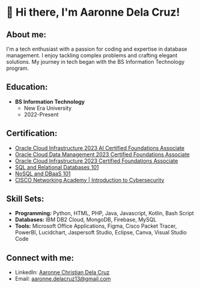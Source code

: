 # 👋 Hi there, I'm Aaronne Dela Cruz!

## About me:
I'm a tech enthusiast with a passion for coding and expertise in database management. I enjoy tackling complex problems and crafting elegant solutions. My journey in tech began with the BS Information Technology program.

## Education:
- **BS Information Technology**
  - New Era University
  - 2022-Present

## Certification:
- [Oracle Cloud Infrastructure 2023 AI Certified Foundations Associate](https://catalog-education.oracle.com/pls/certview/sharebadge?id=56FA494796A3971B4446BFD7E18E5263FD49746635143C07FBEB5B5DECC64BF1)
- [Oracle Cloud Data Management 2023 Certified Foundations Associate](https://catalog-education.oracle.com/pls/certview/sharebadge?id=499F17B4D26CDB39108D9663FF068F2044C5D4425CE17102BF49734B989D6049)
- [Oracle Cloud Infrastructure 2023 Certified Foundations Associate](https://catalog-education.oracle.com/pls/certview/sharebadge?id=378E9C954333079049341179DBA74249BF85A7D5AA36A5E6DE976BE61D4D00AB)
- [SQL and Relational Databases 101](https://courses.cognitiveclass.ai/certificates/390180f906824e98b47558fce7e910e7)
- [NoSQL and DBaaS 101](https://courses.cognitiveclass.ai/certificates/d2289b97bbb7403a8a875935bd92389e)
- [CISCO Networking Academy | Introduction to Cybersecurity](https://www.credly.com/badges/5adc3931-0cfa-45c1-8abc-5fbc3669bf01/public_url)

## Skill Sets:
- **Programming:** Python, HTML, PHP, Java, Javascript, Kotlin, Bash Script
- **Databases:** IBM DB2 Cloud, MongoDB, Firebase, MySQL
- **Tools:** Microsoft Office Applications, Figma, Cisco Packet Tracer, PowerBI, Lucidchart, Jaspersoft Studio, Eclipse, Canva, Visual Studio Code

## Connect with me:
- LinkedIn: [Aaronne Christian Dela Cruz](https://www.linkedin.com/in/aaronne-christian-dela-cruz-04105b2a3/)
- Email: aaronne.delacruz13@gmail.com


<!---
aaronnedelacruz/aaronnedelacruz is a ✨ special ✨ repository because its `README.md` (this file) appears on your GitHub profile.
You can click the Preview link to take a look at your changes.
--->
